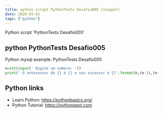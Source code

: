 ```yaml
---
title: python script PythonTests Desafio005 (snippet)
date: 2020-03-03
tags: ["python"]
---
```

Python script 'PythonTests Desafio005'


## python PythonTests Desafio005

Python mysql example: PythonTests Desafio005

```python
n=int(input(' Digite um número: '))
print(' O antecessor de {} é {} e seu sucessor é {}'.format(n,(n-1),(n+1)))

```

## Python links

- Learn Python: https://pythonbasics.org/
- Python Tutorial: https://pythonspot.com
